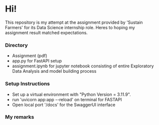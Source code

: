# Hi!

This repository is my attempt at the assignment provided by 'Sustain Farmers' for its Data Science internship role. Heres to hoping my assignment result matched expectations.

### Directory
- Assignment (pdf)
- app.py for FastAPI setup
- assignment.ipynb for jupyter notebook consisting of entire Exploratory Data Analysis and model building process

### Setup Instructions
- Set up a virtual environment with "Python Version = 3.11.9".
- run 'uvicorn app:app --reload' on terminal for FASTAPI
- Open local port '/docs' for the SwaggerUI interface      

### My remarks

